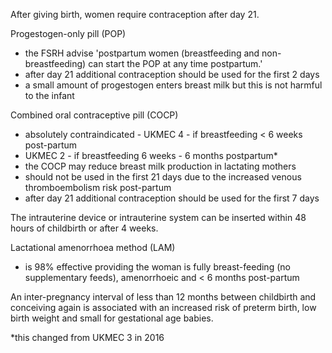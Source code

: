 After giving birth, women require contraception after day 21.  
  
Progestogen\-only pill (POP)  
* the FSRH advise 'postpartum women (breastfeeding and non\-breastfeeding) can start the POP at any time postpartum.'
* after day 21 additional contraception should be used for the first 2 days
* a small amount of progestogen enters breast milk but this is not harmful to the infant

  
Combined oral contraceptive pill (COCP)  
* absolutely contraindicated \- UKMEC 4 \- if breastfeeding \< 6 weeks post\-partum
* UKMEC 2 \- if breastfeeding 6 weeks \- 6 months postpartum\*
* the COCP may reduce breast milk production in lactating mothers
* should not be used in the first 21 days due to the increased venous thromboembolism risk post\-partum
* after day 21 additional contraception should be used for the first 7 days

  
The intrauterine device or intrauterine system can be inserted within 48 hours of childbirth or after 4 weeks.  
  
Lactational amenorrhoea method (LAM)  
* is 98% effective providing the woman is fully breast\-feeding (no supplementary feeds), amenorrhoeic and \< 6 months post\-partum

  
An inter\-pregnancy interval of less than 12 months between childbirth and conceiving again is associated with an increased risk of preterm birth, low birth weight and small for gestational age babies.  
  
\*this changed from UKMEC 3 in 2016